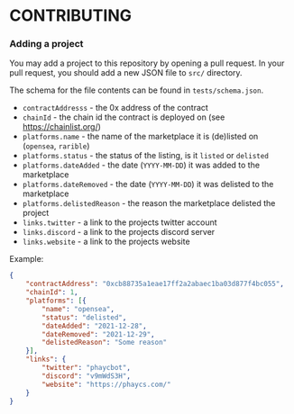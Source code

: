 # CONTRIBUTING

### Adding a project

You may add a project to this repository by opening a pull request. In your pull request, you should add a new JSON file to `src/` directory.

The schema for the file contents can be found in `tests/schema.json`.

* `contractAddresss` - the 0x address of the contract
* `chainId` - the chain id the contract is deployed on (see https://chainlist.org/)
* `platforms.name` - the name of the marketplace it is (de)listed on (`opensea`, `rarible`)
* `platforms.status` - the status of the listing, is it `listed` or `delisted`
* `platforms.dateAdded` - the date (`YYYY-MM-DD`) it was added to the marketplace
* `platforms.dateRemoved` - the date (`YYYY-MM-DD`) it was delisted to the marketplace
* `platforms.delistedReason` - the reason the marketplace delisted the project
* `links.twitter` - a link to the projects twitter account
* `links.discord` - a link to the projects discord server
* `links.website` - a link to the projects website

Example:

```json
{
    "contractAddress": "0xcb88735a1eae17ff2a2abaec1ba03d877f4bc055",
    "chainId": 1,
    "platforms": [{
        "name": "opensea",
        "status": "delisted",
        "dateAdded": "2021-12-28",
        "dateRemoved": "2021-12-29",
        "delistedReason": "Some reason"
    }],
    "links": {
        "twitter": "phaycbot",
        "discord": "v9mWdS3H",
        "website": "https://phaycs.com/"
    }
}
```